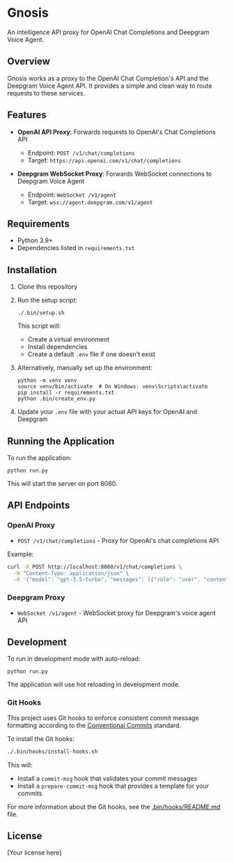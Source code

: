# Gnosis

An intelligence API proxy for OpenAI Chat Completions and Deepgram Voice Agent.

## Overview

Gnosis works as a proxy to the OpenAI Chat Completion's API and the Deepgram Voice Agent API. It provides a simple and clean way to route requests to these services.

## Features

- **OpenAI API Proxy**: Forwards requests to OpenAI's Chat Completions API
  - Endpoint: `POST /v1/chat/completions`
  - Target: `https://api.openai.com/v1/chat/completions`

- **Deepgram WebSocket Proxy**: Forwards WebSocket connections to Deepgram Voice Agent
  - Endpoint: `WebSocket /v1/agent`
  - Target: `wss://agent.deepgram.com/v1/agent`

## Requirements

- Python 3.9+
- Dependencies listed in `requirements.txt`

## Installation

1. Clone this repository
2. Run the setup script:
   ```
   ./.bin/setup.sh
   ```
   
   This script will:
   - Create a virtual environment
   - Install dependencies
   - Create a default `.env` file if one doesn't exist

3. Alternatively, manually set up the environment:
   ```
   python -m venv venv
   source venv/bin/activate  # On Windows: venv\Scripts\activate
   pip install -r requirements.txt
   python .bin/create_env.py
   ```

4. Update your `.env` file with your actual API keys for OpenAI and Deepgram

## Running the Application

To run the application:

```
python run.py
```

This will start the server on port 8080.

## API Endpoints

### OpenAI Proxy

- `POST /v1/chat/completions` - Proxy for OpenAI's chat completions API

Example:
```bash
curl -X POST http://localhost:8080/v1/chat/completions \
  -H "Content-Type: application/json" \
  -d '{"model": "gpt-3.5-turbo", "messages": [{"role": "user", "content": "Hello"}]}'
```

### Deepgram Proxy

- `WebSocket /v1/agent` - WebSocket proxy for Deepgram's voice agent API

## Development

To run in development mode with auto-reload:

```
python run.py
```

The application will use hot reloading in development mode.

### Git Hooks

This project uses Git hooks to enforce consistent commit message formatting according to the [Conventional Commits](https://www.conventionalcommits.org/) standard.

To install the Git hooks:

```bash
./.bin/hooks/install-hooks.sh
```

This will:
- Install a `commit-msg` hook that validates your commit messages
- Install a `prepare-commit-msg` hook that provides a template for your commits

For more information about the Git hooks, see the [.bin/hooks/README.md](.bin/hooks/README.md) file.

## License

[Your license here] 